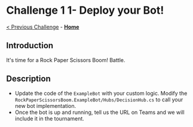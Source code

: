 # Challenge 1 1- Deploy your Bot!

[< Previous Challenge](./Challenge-10.md) - **[Home](../README.md)**

## Introduction

It's time for a Rock Paper Scissors Boom! Battle.

## Description

- Update the code of the `ExampleBot` with your custom logic. Modify the `RockPaperScissorsBoom.ExampleBot/Hubs/DecisionHub.cs` to call your new bot implementation.
- Once the bot is up and running, tell us the URL on Teams and we will include it in the tournament.
